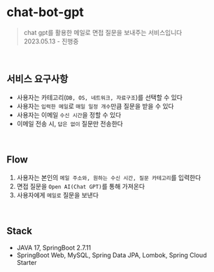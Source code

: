 # chat-bot-gpt
> chat gpt를 활용한 메일로 면접 질문을 보내주는 서비스입니다   
> 2023.05.13 - 진행중

<br/>

## 서비스 요구사항

- 사용자는 카테고리(`DB, OS, 네트워크, 자료구조`)를 선택할 수 있다
- 사용자는 `입력한 메일`로 `매일 일정 개수`만큼 질문을 받을 수 있다
- 사용자는 이메일 `수신 시간`을 정할 수 있다
- 이메일 전송 시, `답은 없이` 질문만 전송한다

<br/>

## Flow
1. 사용자는 본인의 `메일 주소와, 원하는 수신 시간, 질문 카테고리`를 입력한다  
2. 면접 질문을 `Open AI(Chat GPT)`를 통해 가져온다  
3. 사용자에게 `메일로` 질문을 보낸다   

<br/>

## Stack
- JAVA 17, SpringBoot 2.7.11
- SpringBoot Web, MySQL, Spring Data JPA, Lombok, Spring Cloud Starter
